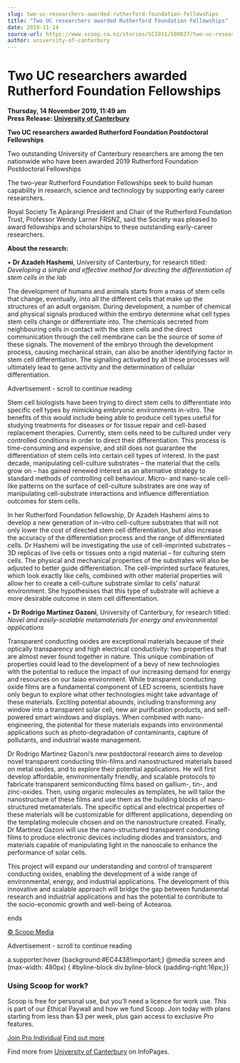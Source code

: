 ```yaml
---
slug: two-uc-researchers-awarded-rutherford-foundation-fellowships
title: "Two UC researchers awarded Rutherford Foundation Fellowships"
date: 2019-11-14
source-url: https://www.scoop.co.nz/stories/SC1911/S00037/two-uc-researchers-awarded-rutherford-foundation-fellowships.htm
author: university-of-canterbury
---
```

Two UC researchers awarded Rutherford Foundation Fellowships
============================================================

**Thursday, 14 November 2019, 11:49 am**  
**Press Release: [University of Canterbury](https://info.scoop.co.nz/University_of_Canterbury)**

**Two UC researchers awarded Rutherford Foundation Postdoctoral Fellowships**

Two outstanding University of Canterbury researchers are among the ten nationwide who have been awarded 2019 Rutherford Foundation Postdoctoral Fellowships

The two-year Rutherford Foundation Fellowships seek to build human capability in research, science and technology by supporting early career researchers.

Royal Society Te Apārangi President and Chair of the Rutherford Foundation Trust, Professor Wendy Larner FRSNZ, said the Society was pleased to award fellowships and scholarships to these outstanding early-career researchers.

**About the research:**

• **Dr Azadeh Hashemi**, University of Canterbury, for research titled: _Developing a simple and effective method for directing the differentiation of stem cells in the lab_

The development of humans and animals starts from a mass of stem cells that change, eventually, into all the different cells that make up the structures of an adult organism. During development, a number of chemical and physical signals produced within the embryo determine what cell types stem cells change or differentiate into. The chemicals secreted from neighbouring cells in contact with the stem cells and the direct communication through the cell membrane can be the source of some of these signals. The movement of the embryo through the development process, causing mechanical strain, can also be another identifying factor in stem cell differentiation. The signalling activated by all these processes will ultimately lead to gene activity and the determination of cellular differentiation.

Advertisement - scroll to continue reading





Stem cell biologists have been trying to direct stem cells to differentiate into specific cell types by mimicking embryonic environments in-vitro. The benefits of this would include being able to produce cell types useful for studying treatments for diseases or for tissue repair and cell-based replacement therapies. Currently, stem cells need to be cultured under very controlled conditions in order to direct their differentiation. This process is time-consuming and expensive, and still does not guarantee the differentiation of stem cells into certain cell types of interest. In the past decade, manipulating cell-culture substrates – the material that the cells grow on – has gained renewed interest as an alternative strategy to standard methods of controlling cell behaviour. Micro- and nano-scale cell-like patterns on the surface of cell-culture substrates are one way of manipulating cell-substrate interactions and influence differentiation outcomes for stem cells.

In her Rutherford Foundation fellowship, Dr Azadeh Hashemi aims to develop a new generation of in-vitro cell-culture substrates that will not only lower the cost of directed stem cell differentiation, but also increase the accuracy of the differentiation process and the range of differentiated cells. Dr Hashemi will be investigating the use of cell-imprinted substrates – 3D replicas of live cells or tissues onto a rigid material – for culturing stem cells. The physical and mechanical properties of the substrates will also be adjusted to better guide differentiation. The cell-imprinted surface features, which look exactly like cells, combined with other material properties will allow her to create a cell-culture substrate similar to cells’ natural environment. She hypothesises that this type of substrate will achieve a more desirable outcome in stem cell differentiation.

• **Dr Rodrigo Martinez Gazoni**, University of Canterbury, for research titled: _Novel and easily-scalable metamaterials for energy and environmental applications_

Transparent conducting oxides are exceptional materials because of their optically transparency and high electrical conductivity: two properties that are almost never found together in nature. This unique combination of properties could lead to the development of a bevy of new technologies with the potential to reduce the impact of our increasing demand for energy and resources on our taiao environment. While transparent conducting oxide films are a fundamental component of LED screens, scientists have only begun to explore what other technologies might take advantage of these materials. Exciting potential abounds, including transforming any window into a transparent solar cell, new air purification products, and self-powered smart windows and displays. When combined with nano-engineering, the potential for these materials expands into environmental applications such as photo-degradation of contaminants, capture of pollutants, and industrial waste management.

Dr Rodrigo Martinez Gazoni’s new postdoctoral research aims to develop novel transparent conducting thin-films and nanostructured materials based on metal oxides, and to explore their potential applications. He will first develop affordable, environmentally friendly, and scalable protocols to fabricate transparent semiconducting films based on gallium-, tin-, and zinc-oxides. Then, using organic molecules as templates, he will tailor the nanostructure of these films and use them as the building blocks of nano-structured metamaterials. The specific optical and electrical properties of these materials will be customizable for different applications, depending on the templating molecule chosen and on the nanostructure created. Finally, Dr Martinez Gazoni will use the nano-structured transparent conducting films to produce electronic devices including diodes and transistors, and materials capable of manipulating light in the nanoscale to enhance the performance of solar cells.

This project will expand our understanding and control of transparent conducting oxides, enabling the development of a wide range of environmental, energy, and industrial applications. The development of this innovative and scalable approach will bridge the gap between fundamental research and industrial applications and has the potential to contribute to the socio-economic growth and well-being of Aotearoa.

  
ends

[© Scoop Media](http://www.scoop.co.nz/about/terms.html)  

Advertisement - scroll to continue reading



a.supporter:hover {background:#EC4438!important;} @media screen and (max-width: 480px) { #byline-block div.byline-block {padding-right:16px;}}

### Using Scoop for work?

Scoop is free for personal use, but you’ll need a licence for work use. This is part of our Ethical Paywall and how we fund Scoop. Join today with plans starting from less than $3 per week, plus gain access to exclusive _Pro_ features.  
  
[Join Pro Individual](https://pro.scoop.co.nz/Individual/?from=ProIn24) [Find out more](https://pro.scoop.co.nz/using-scoop-for-work/?from=ProIn24)

Find more from [University of Canterbury](https://info.scoop.co.nz/University_of_Canterbury) on InfoPages.